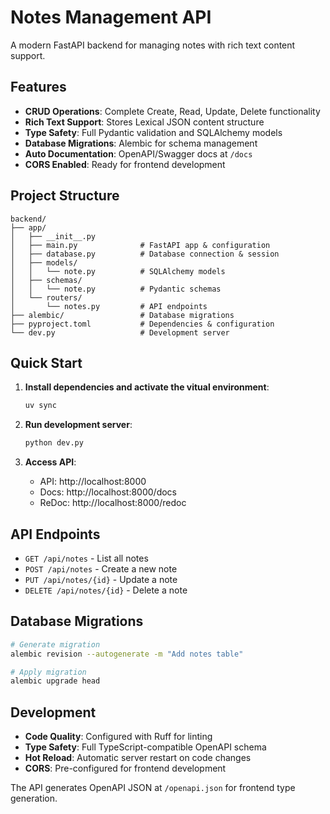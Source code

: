 # Notes Management API

A modern FastAPI backend for managing notes with rich text content support.

## Features

- **CRUD Operations**: Complete Create, Read, Update, Delete functionality
- **Rich Text Support**: Stores Lexical JSON content structure
- **Type Safety**: Full Pydantic validation and SQLAlchemy models
- **Database Migrations**: Alembic for schema management
- **Auto Documentation**: OpenAPI/Swagger docs at `/docs`
- **CORS Enabled**: Ready for frontend development

## Project Structure

```
backend/
├── app/
│   ├── __init__.py
│   ├── main.py              # FastAPI app & configuration
│   ├── database.py          # Database connection & session
│   ├── models/
│   │   └── note.py          # SQLAlchemy models
│   ├── schemas/
│   │   └── note.py          # Pydantic schemas
│   └── routers/
│       └── notes.py         # API endpoints
├── alembic/                 # Database migrations
├── pyproject.toml           # Dependencies & configuration
└── dev.py                   # Development server
```

## Quick Start

1. **Install dependencies and activate the vitual environment**:
   ```bash
   uv sync
   ```

2. **Run development server**:
   ```bash
   python dev.py
   ```

3. **Access API**:
   - API: http://localhost:8000
   - Docs: http://localhost:8000/docs
   - ReDoc: http://localhost:8000/redoc

## API Endpoints

- `GET /api/notes` - List all notes
- `POST /api/notes` - Create a new note
- `PUT /api/notes/{id}` - Update a note
- `DELETE /api/notes/{id}` - Delete a note

## Database Migrations

```bash
# Generate migration
alembic revision --autogenerate -m "Add notes table"

# Apply migration
alembic upgrade head
```

## Development

- **Code Quality**: Configured with Ruff for linting
- **Type Safety**: Full TypeScript-compatible OpenAPI schema
- **Hot Reload**: Automatic server restart on code changes
- **CORS**: Pre-configured for frontend development

The API generates OpenAPI JSON at `/openapi.json` for frontend type generation.